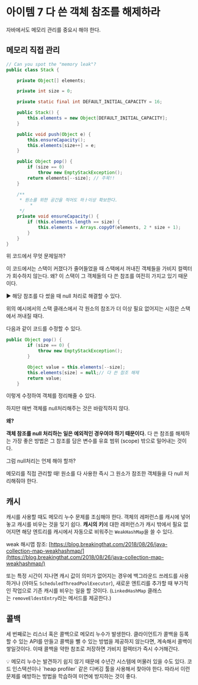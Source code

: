 # 아이템 7 다 쓴 객체 참조를 해제하라

자바에서도 메모리 관리를 중요시 해야 한다. 

## 메모리 직접 관리

```java
// Can you spot the "memory leak"?
public class Stack {

    private Object[] elements;

    private int size = 0;

    private static final int DEFAULT_INITIAL_CAPACITY = 16;

    public Stack() {
        this.elements = new Object[DEFAULT_INITIAL_CAPACITY];
    }

    public void push(Object e) {
        this.ensureCapacity();
        this.elements[size++] = e;
    }

    public Object pop() {
        if (size == 0)
            throw new EmptyStackException();
        return elements[--size]; // 주목!!
    }

    /**
     * 원소를 위한 공간을 적어도 하ㅏ이상 확보한다.
		 * 
     */
    private void ensureCapacity() {
        if (this.elements.length == size) {
            this.elements = Arrays.copyOf(elements, 2 * size + 1);
        }
    }
}
```

위 코드에서 무엇 문제일까?

이 코드에서는 스택이 커졌다가 줄어들었을 때 스택에서 꺼내진 객체들을 가비지 컬렉터가 회수하지 않는다. 왜? 이 스택이 그 객체들의 다 쓴 참조를 여전히 가지고 있기 때문이다. 

▶️ 해당 참조를 다 썼을 때 null 처리로 해결할 수 있다. 

위의 예시에서의 스택 클래스에서 각 원소의 참조가 더 이상 필요 없어지는 시점은 스택에서 꺼내질 때다. 

다음과 같이 코드를 수정할 수 있다. 

```java
public Object pop() {
        if (size == 0) {
            throw new EmptyStackException();
        }

        Object value = this.elements[--size];
        this.elements[size] = null;// 다 쓴 참조 해제
        return value;
    }
```

이렇게 수정하여 객체를 정리해줄 수 있다. 

하지만 매번 객체를 null처리해주는 것은 바람직하지 않다. 

**왜?**

**객체 참조를 null 처리하는 일은 예외적인 경우여야 하기 때문이다.** 다 쓴 참조를 해제하는 가장 좋은 방법은 그 참조를 담은 변수를 유효 범위 (scope) 밖으로 밀어내는 것이다. 

그럼 null처리는 언제 해야 할까?

메모리를 직접 관리할 때! 원소를 다 사용한 즉시 그 원소가 참조한 객체들을 다 null 처리해줘야 한다. 

## 캐시

캐시를 사용할 때도 메모리 누수 문제를 조심해야 한다. 객체의 레퍼런스를 캐시에 넣어 놓고 캐시를 비우는 것을 잊기 쉽다. **캐시의 키**에 대한 레퍼런스가 캐시 밖에서 필요 없어지면 해당 엔트리를 캐시에서 자동으로 비워주는 `WeakHashMap`을 쓸 수 있다.

weak 해시맵 참조: [https://blog.breakingthat.com/2018/08/26/java-collection-map-weakhashmap/](https://blog.breakingthat.com/2018/08/26/java-collection-map-weakhashmap/)

또는 특정 시간이 지나면 캐시 값이 의미가 없어지는 경우에 백그라운드 쓰레드를 사용하거나 (아마도 `ScheduledThreadPoolExecutor`), 새로운 엔트리를 추가할 때 부가적인 작업으로 기존 캐시를 비우는 일을 할 것이다. (`LinkedHashMap` 클래스는 `removeEldestEntry`라는 메서드를 제공한다.)

## 콜백

세 번째로는 리스너 혹은 콜백으로 메모리 누수가 발생한다. 클라이언트가 콜백을 등록할 수 있는 API를 만들고 콜백을 뺄 수 있는 방법을 제공하지 않는다면, 계속해서 콜백이 쌓일것이다. 이때 콜백을 약한 참조로 저장하면 가비지 컬렉터가 즉시 수거해간다. 

<aside>
💡 메모리 누수는 발견하기 쉽지 않기 때문에 수년간 시스템에 머물러 있을 수도 있다. 코드 인스택션이나 `heap profiler` 같은 디버깅 툴을 사용해서 찾아야 한다. 따라서 이런 문제를 예방하는 방법을 학습하여 미연에 방지하는 것이 좋다.

</aside>
